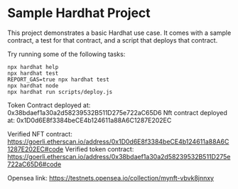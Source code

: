 # Sample Hardhat Project

This project demonstrates a basic Hardhat use case. It comes with a sample contract, a test for that contract, and a script that deploys that contract.

Try running some of the following tasks:

```shell
npx hardhat help
npx hardhat test
REPORT_GAS=true npx hardhat test
npx hardhat node
npx hardhat run scripts/deploy.js
```
Token Contract deployed at: 0x38bdaef1a30a2d58239532B511D275e722aC65D6
Nft contract deployed at:  0x1D0d6E8f3384beCE4b124611a88A6C1287E202EC

Verified NFT contract: https://goerli.etherscan.io/address/0x1D0d6E8f3384beCE4b124611a88A6C1287E202EC#code
Verified token contract: https://goerli.etherscan.io/address/0x38bdaef1a30a2d58239532B511D275e722aC65D6#code

Opensea link: https://testnets.opensea.io/collection/mynft-vbvk8jnnxy


